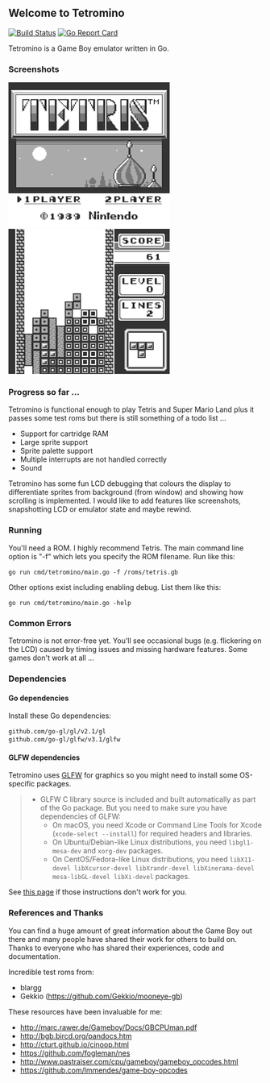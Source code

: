 ## Welcome to Tetromino

[![Build Status](https://travis-ci.org/scottyw/tetromino.svg?branch=master)](https://travis-ci.org/scottyw/tetromino) [![Go Report Card](https://goreportcard.com/badge/github.com/scottyw/tetromino)](https://goreportcard.com/report/github.com/scottyw/tetromino)

Tetromino is a Game Boy emulator written in Go.

### Screenshots

![Tetris home screen](screenshots/tetris-home.png)&nbsp;&nbsp;![Tetris mid-game](screenshots/tetris-game.png)

### Progress so far ...

Tetromino is functional enough to play Tetris and Super Mario Land plus it passes some test roms but there is still something of a todo list ...

* Support for cartridge RAM
* Large sprite support
* Sprite palette support
* Multiple interrupts are not handled correctly
* Sound

Tetromino has some fun LCD debugging that colours the display to differentiate sprites from background (from window) and showing how scrolling is implemented. I would like to add features like screenshots, snapshotting LCD or emulator state and maybe rewind.

### Running

You'll need a ROM. I highly recommend Tetris. The main command line option is "-f" which lets you specify the ROM filename. Run like this:

    go run cmd/tetromino/main.go -f /roms/tetris.gb

Other options exist including enabling debug. List them like this:

    go run cmd/tetromino/main.go -help

### Common Errors

Tetromino is not error-free yet. You'll see occasional bugs (e.g. flickering on the LCD) caused by timing issues and missing hardware features. Some games don't work at all ...

### Dependencies

#### Go dependencies

Install these Go dependencies:

    github.com/go-gl/gl/v2.1/gl
    github.com/go-gl/glfw/v3.1/glfw

#### GLFW dependencies

Tetromino uses [GLFW](http://www.glfw.org) for graphics so you might need to install some OS-specific packages.

> * GLFW C library source is included and built automatically as part of the Go package. But you need to make sure you have dependencies of GLFW:
> 	* On macOS, you need Xcode or Command Line Tools for Xcode (`xcode-select --install`) for required headers and libraries.
> 	* On Ubuntu/Debian-like Linux distributions, you need `libgl1-mesa-dev` and `xorg-dev` packages.
> 	* On CentOS/Fedora-like Linux distributions, you need `libX11-devel libXcursor-devel libXrandr-devel libXinerama-devel mesa-libGL-devel libXi-devel` packages.

See [this page](https://github.com/go-gl/glfw) if those instructions don't work for you.

### References and Thanks

You can find a huge amount of great information about the Game Boy out there and many people have shared their work for others to build on. Thanks to everyone who has shared their experiences, code and documentation.

Incredible test roms from:
* blargg
* Gekkio (https://github.com/Gekkio/mooneye-gb)

These resources have been invaluable for me:
* http://marc.rawer.de/Gameboy/Docs/GBCPUman.pdf
* http://bgb.bircd.org/pandocs.htm
* http://cturt.github.io/cinoop.html
* https://github.com/fogleman/nes
* http://www.pastraiser.com/cpu/gameboy/gameboy_opcodes.html
* https://github.com/lmmendes/game-boy-opcodes
